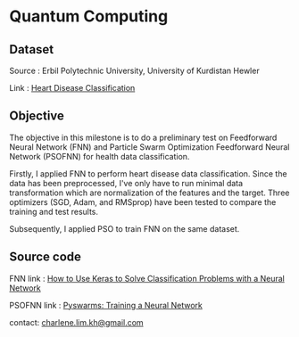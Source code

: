 
# Quantum Computing

## Dataset 

Source  : Erbil Polytechnic University, University of Kurdistan Hewler

Link    : <a href="https://data.mendeley.com/datasets/65gxgy2nmg/2"> Heart Disease Classification </a>

## Objective

The objective in this milestone is to do a preliminary test on Feedforward Neural Network (FNN) and Particle Swarm Optimization Feedforward Neural Network (PSOFNN) for health data classification.

Firstly, I applied FNN to perform heart disease data classification. Since the data has been preprocessed, I've only have to run minimal data transformation  which are normalization of the features and the target. Three optimizers (SGD, Adam, and RMSprop) have been tested to compare the training and test results. 

Subsequently, I applied PSO to train FNN on the same dataset.


## Source code

FNN link    : <a href="https://www.bmc.com/blogs/keras-neural-network-classification/"> How to Use Keras to Solve Classification Problems with a Neural Network </a>

PSOFNN link : <a href="https://pyswarms.readthedocs.io/en/latest/examples/usecases/train_neural_network.html"> Pyswarms: Training a Neural Network </a>


contact: charlene.lim.kh@gmail.com
